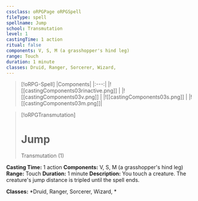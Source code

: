 ```yaml
---
cssclass: oRPGPage oRPGSpell
fileType: spell
spellname: Jump
school: Transmutation
level: 1
castingTime: 1 action
ritual: false
components: V, S, M (a grasshopper's hind leg)
range: Touch
duration: 1 minute
classes: Druid, Ranger, Sorcerer, Wizard,
---
```

> [!oRPG-Spell]
> |Components|
> |:---:|
> |![[castingComponents03rinactive.png]] |
> |![[castingComponents03v.png]] |
> |![[castingComponents03s.png]] |
> |![[castingComponents03m.png]]|

> [!oRPGTransmutation]
>#  Jump
> Transmutation  (1)

**Casting Time:** 1 action
**Components:** V, S, M (a grasshopper's hind leg)
**Range:** Touch
**Duration:**  1 minute
**Description:**
You touch a creature. The creature's jump distance is tripled until the spell ends.



**Classes:**  *Druid, Ranger, Sorcerer, Wizard, *


